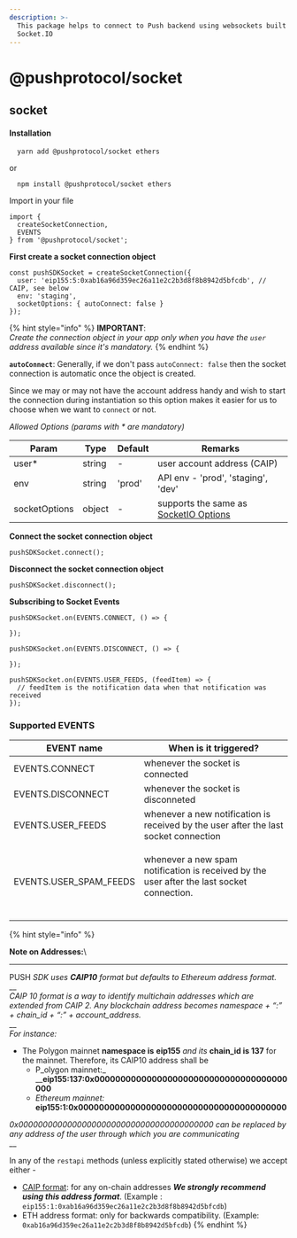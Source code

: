 ```yaml
---
description: >-
  This package helps to connect to Push backend using websockets built on top of
  Socket.IO
---
```


# @pushprotocol/socket

## socket

#### Installation

```
  yarn add @pushprotocol/socket ethers
```

or

```
  npm install @pushprotocol/socket ethers 
```

Import in your file

```
import {
  createSocketConnection,
  EVENTS
} from '@pushprotocol/socket';
```

**First create a socket connection object**

```
const pushSDKSocket = createSocketConnection({
  user: 'eip155:5:0xab16a96d359ec26a11e2c2b3d8f8b8942d5bfcdb', // CAIP, see below
  env: 'staging',
  socketOptions: { autoConnect: false }
});
```

{% hint style="info" %}
**IMPORTANT**: \
_Create the connection object in your app only when you have the `user` address available since it's mandatory._
{% endhint %}

**`autoConnect`**: Generally, if we don't pass `autoConnect: false` then the socket connection is automatic once the object is created.&#x20;

Since we may or may not have the account address handy and wish to start the connection during instantiation so this option makes it easier for us to choose when we want to `connect` or not.

_Allowed Options (params with \* are mandatory)_

| Param         | Type   | Default | Remarks                                                                            |
| ------------- | ------ | ------- | ---------------------------------------------------------------------------------- |
| user\*        | string | -       | user account address (CAIP)                                                        |
| env           | string | 'prod'  | API env - 'prod', 'staging', 'dev'                                                 |
| socketOptions | object | -       | supports the same as [SocketIO Options](https://socket.io/docs/v4/client-options/) |

**Connect the socket connection object**

```
pushSDKSocket.connect();
```

**Disconnect the socket connection object**

```
pushSDKSocket.disconnect();
```

**Subscribing to Socket Events**

```
pushSDKSocket.on(EVENTS.CONNECT, () => {

});

pushSDKSocket.on(EVENTS.DISCONNECT, () => {

});

pushSDKSocket.on(EVENTS.USER_FEEDS, (feedItem) => {
  // feedItem is the notification data when that notification was received
});
```

### Supported EVENTS

| EVENT name               | When is it triggered?                                                                                     |
| ------------------------ | --------------------------------------------------------------------------------------------------------- |
| EVENTS.CONNECT           | whenever the socket is connected                                                                          |
| EVENTS.DISCONNECT        | whenever the socket is disconneted                                                                        |
| EVENTS.USER\_FEEDS       | whenever a new notification is received by the user after the last socket connection                      |
| EVENTS.USER\_SPAM\_FEEDS | <p>whenever a new spam notification is received by the user after the last socket connection.<br><br></p> |

{% hint style="info" %}


**Note on Addresses:**\
****

PUSH _SDK uses **CAIP10** format but defaults to Ethereum address format._\
__\
_CAIP 10 format is a way to identify multichain addresses which are extended from CAIP 2. Any blockchain address becomes namespace + “:” + chain\_id + “:” + account\_address._\
__\
_For instance:_

* The Polygon mainnet **namespace is** **eip155** _and its_ **chain\_id is 137** for the mainnet. Therefore, its CAIP10 address shall be
  * P_olygon mainnet:_\
    __**eip155:137:0x0000000000000000000000000000000000000000**
  * _Ethereum mainnet:_\
    **eip155:1:0x0000000000000000000000000000000000000000**

_0x0000000000000000000000000000000000000000 can be replaced by any address of the user through which you are communicating_\
__

In any of the `restapi` methods (unless explicitly stated otherwise) we accept either -

* [CAIP format](https://github.com/ChainAgnostic/CAIPs/blob/master/CAIPs/caip-10.md#test-cases): for any on-chain addresses _**We strongly recommend using this address format**_. (Example : `eip155:1:0xab16a96d359ec26a11e2c2b3d8f8b8942d5bfcdb`)
* ETH address format: only for backwards compatibility. (Example: `0xab16a96d359ec26a11e2c2b3d8f8b8942d5bfcdb`)
{% endhint %}
